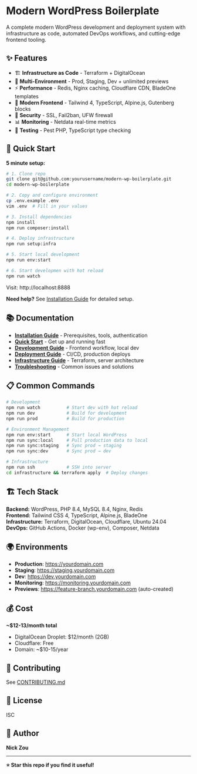 # Modern WordPress Boilerplate

A complete modern WordPress development and deployment system with infrastructure as code, automated DevOps workflows, and cutting-edge frontend tooling.

## ✨ Features

- 🏗️ **Infrastructure as Code** - Terraform + DigitalOcean
- 🚀 **Multi-Environment** - Prod, Staging, Dev + unlimited previews
- ⚡ **Performance** - Redis, Nginx caching, Cloudflare CDN, BladeOne templates
- 🎨 **Modern Frontend** - Tailwind 4, TypeScript, Alpine.js, Gutenberg blocks
- 🔐 **Security** - SSL, Fail2ban, UFW firewall
- 📊 **Monitoring** - Netdata real-time metrics
- 🧪 **Testing** - Pest PHP, TypeScript type checking

## 🚀 Quick Start

**5 minute setup:**
```bash
# 1. Clone repo
git clone git@github.com:yourusername/modern-wp-boilerplate.git
cd modern-wp-boilerplate

# 2. Copy and configure environment
cp .env.example .env
vim .env  # Fill in your values

# 3. Install dependencies
npm install
npm run composer:install

# 4. Deploy infrastructure
npm run setup:infra

# 5. Start local development
npm run env:start

# 6. Start developmen with hot reload
npm run watch
```

Visit: http://localhost:8888

**Need help?** See [Installation Guide](docs/INSTALLATION.md) for detailed setup.

## 📚 Documentation

- **[Installation Guide](docs/INSTALLATION.md)** - Prerequisites, tools, authentication
- **[Quick Start](docs/QUICK_START.md)** - Get up and running fast
- **[Development Guide](docs/DEVELOPMENT.md)** - Frontend workflow, local dev
- **[Deployment Guide](docs/DEPLOYMENT.md)** - CI/CD, production deploys
- **[Infrastructure Guide](docs/INFRASTRUCTURE.md)** - Terraform, server architecture
- **[Troubleshooting](docs/TROUBLESHOOTING.md)** - Common issues and solutions

## 📋 Common Commands
```bash
# Development
npm run watch          # Start dev with hot reload
npm run dev            # Build for development
npm run prod           # Build for production

# Environment Management
npm run env:start      # Start local WordPress
npm run sync:local     # Pull production data to local
npm run sync:staging   # Sync prod → staging
npm run sync:dev       # Sync prod → dev

# Infrastructure
npm run ssh            # SSH into server
cd infrastructure && terraform apply  # Deploy changes
```

## 🏗️ Tech Stack

**Backend:** WordPress, PHP 8.4, MySQL 8.4, Nginx, Redis  
**Frontend:** Tailwind CSS 4, TypeScript, Alpine.js, BladeOne  
**Infrastructure:** Terraform, DigitalOcean, Cloudflare, Ubuntu 24.04  
**DevOps:** GitHub Actions, Docker (wp-env), Composer, Netdata

## 🌍 Environments

- **Production**: https://yourdomain.com
- **Staging**: https://staging.yourdomain.com
- **Dev**: https://dev.yourdomain.com
- **Monitoring**: https://monitoring.yourdomain.com
- **Previews**: https://feature-branch.yourdomain.com (auto-created)

## 💰 Cost

**~$12-13/month total**
- DigitalOcean Droplet: $12/month (2GB)
- Cloudflare: Free
- Domain: ~$10-15/year

## 🤝 Contributing

See [CONTRIBUTING.md](CONTRIBUTING.md)

## 📄 License

ISC

## 👤 Author

**Nick Zou**

---

**⭐ Star this repo if you find it useful!**
